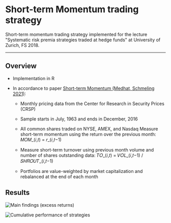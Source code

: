 # Short-term Momentum trading strategy

Short-term momentum trading strategy implemented for the lecture "Systematic risk premia strategies traded at hedge funds" at University of Zurich, FS 2018.

---

## Overview

* Implementation in R
* In accordance to paper [Short-term Momentum (Medhat, Schmeling 2021)](https://academic.oup.com/rfs/article-abstract/35/3/1480/6286969):

    + Monthly pricing data from the Center for Research in Security Prices (CRSP)

    + Sample starts in July, 1963 and ends in December, 2016
    + All common shares traded on NYSE, AMEX, and Nasdaq 
Measure short-term momentum using the return over the previous month: 𝑀𝑂𝑀_(𝑖,𝑡) = 𝑟_(𝑖,𝑡−1)

    + Measure short-term turnover using previous month volume and number of shares outstanding data: 𝑇𝑂_(𝑖,𝑡) = 𝑉𝑂𝐿_(𝑖,𝑡−1) / 𝑆𝐻𝑅𝑂𝑈𝑇_(𝑖,𝑡−1)

    + Portfolios are value-weighted by market capitalization and rebalanced at the end of each month

## Results

![Main findings (excess returns)](./results/main_findings_table.png)

![Cumulative performance of strategies](./results/strategies_performance.png)
